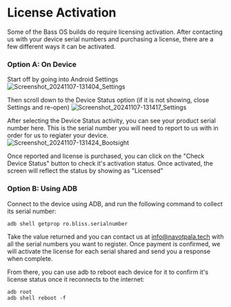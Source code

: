 # License Activation

Some of the Bass OS builds do require licensing activation. After contacting us with your device serial numbers and purchasing a license, there are a few different ways it can be activated. 

### Option A: On Device

Start off by going into Android Settings
![Screenshot_20241107-131404_Settings](https://github.com/user-attachments/assets/fca68559-9dfe-4b29-9f35-f47dcc30ccec)

Then scroll down to the Device Status option (if it is not showing, close Settings and re-open)
![Screenshot_20241107-131417_Settings](https://github.com/user-attachments/assets/85c94a0e-bfee-4f95-9c1e-b06a2b75a0db)

After selecting the Device Status activity, you can see your product serial number here. This is the serial number you will need to report to us with in order for us to regiater your device. 
![Screenshot_20241107-131424_Bootsight](https://github.com/user-attachments/assets/ec426531-0da8-4f80-9b22-595062f679a2)

Once reported and license is purchased, you can click on the "Check Device Status" button to check it's activation status. Once activated, the screen will reflect the status by showing as "Licensed"

### Option B: Using ADB

Connect to the device using ADB, and run the following command to collect its serial number:
 
 `adb shell getprop ro.bliss.serialnumber`

Take the value returned and you can contact us at [info@navotpala.tech](mailto:info@navotpala.tech?subject=Ad/Signage%20Licensing) with all the serial numbers you want to register. Once payment is confirmed, we will activate the license for each serial shared and send you a response when complete. 

From there, you can use adb to reboot each device for it to confirm it's license status once it reconnects to the internet:

```
adb root
adb shell reboot -f
```
